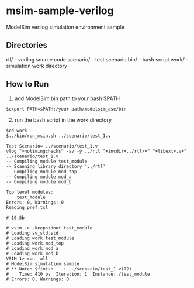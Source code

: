 # msim-sample-verilog

ModelSim verilog simulation environment sample

## Directories
rtl/            - verilog source code
scenario/       - test scenario
bin/            - bash script
work/           - simulation work directory

## How to Run
1. add ModelSim bin path to your bash $PATH
```
$export PATH=$PATH:/your-path/modelsim_ase/bin
```
2. run the bash script in the work directory

```
$cd work
$../bin/run_msin.sh ../scenario/test_1.v

Test Scenario= ../scenario/test_1.v
vlog "+notimingchecks" -sv -y ../rtl "+incdir+../rtl/+" "+libext+.v+" ../scenario/test_1.v 
-- Compiling module test_module
-- Scanning library directory '../rtl'
-- Compiling module mod_top
-- Compiling module mod_a
-- Compiling module mod_b

Top level modules:
	test_module
Errors: 0, Warnings: 0
Reading pref.tcl

# 10.5b

# vsim -c -keepstdout test_module 
# Loading sv_std.std
# Loading work.test_module
# Loading work.mod_top
# Loading work.mod_a
# Loading work.mod_b
VSIM 1> run -all
# ModelSim simulation sample
# ** Note: $finish    : ../scenario/test_1.v(72)
#    Time: 410 ps  Iteration: 1  Instance: /test_module
# Errors: 0, Warnings: 0
```
